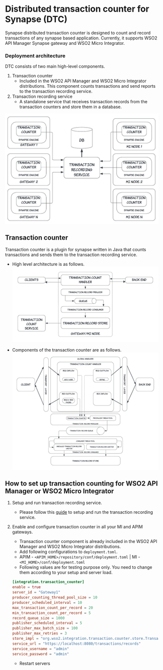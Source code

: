 # Distributed transaction counter for Synapse (DTC)
Synapse distributed transaction counter is designed to count and record transactions of any synapse based 
application. Currently, it supports WSO2 API Manager Synapse gateway and WSO2 Micro Integrator.

### Deployment architecture
DTC consists of two main high-level components.

1. Transaction counter
   * Included in the WSO2 API Manager and WSO2 Micro Integrator distributions. This component counts transactions and
     send reports to the transaction recording service.
2. Transaction recording service
   * A standalone service that receives transaction records from the transaction counters and
     store them in a database.
   
![distributed_architecture.jpeg](misc%2Fdistributed_architecture.jpeg)

## Transaction counter
Transaction counter is a plugin for synapse written in Java that counts transactions and sends them to the transaction recording service.
* High level architecture is as follows.
![counter_highlevel_arch.jpeg](misc%2Fcounter_highlevel_arch.jpeg)

* Components of the transaction counter are as follows.
![counter_component_arch.jpeg](misc%2Fcounter_component_arch.jpeg)

## How to set up transaction counting for WSO2 API Manager or WSO2 Micro Integrator

1. Setup and run transaction recording service.
    * Please follow this [guide](https://github.com/wso2/integration-transaction-counter/blob/main/service/README.md#how-to-setup) 
      to setup and run the transaction recording service.
2. Enable and configure transaction counter in all your MI and APIM gateways.
    * Transaction counter component is already included in the WSO2 API Manager and WSO2 Micro Integrator distributions.
    * Add following configurations to `deployment.toml`.
    * APIM - `<APIM_HOME>/repository/conf/deployment.toml` | MI - `<MI_HOME>/conf/deployment.toml`
    * Following values are for testing purpose only. You need to change them according to your setup and server load.

    ```toml
    [integration.transaction_counter]
    enable = true
    server_id = "Gateway1"
    producer_counting_thread_pool_size = 10
    producer_scheduled_interval = 10
    max_transaction_count_per_record = 20
    min_transaction_count_per_record = 5
    record_queue_size = 1000
    publisher_scheduled_interval = 5
    publisher_max_batch_size = 100
    publisher_max_retries = 3
    store_impl = "org.wso2.integration.transaction.counter.store.TransactionRecordStoreImpl"
    service_url = "https://localhost:8080/transactions/records"
    service_username = "admin"
    service_password = "admin"
    ```
   * Restart servers


